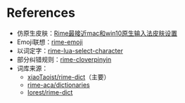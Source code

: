 # References

* 仿原生皮肤：[Rime最接近mac和win10原生输入法皮肤设置](https://zhuanlan.zhihu.com/p/265794084)
* Emoji联想：[rime-emoji](https://github.com/rime/rime-emoji)
* 以词定字：[rime-lua-select-character](https://github.com/BlindingDark/rime-lua-select-character)
* 部分纠错规则：[rime-cloverpinyin](https://github.com/fkxxyz/rime-cloverpinyin)
* 词库来源：
    * [xiaoTaoist/rime-dict](https://github.com/xiaoTaoist/rime-dict)（主要）
    * [rime-aca/dictionaries](https://github.com/rime-aca/dictionaries)
    * [Iorest/rime-dict](https://github.com/Iorest/rime-dict)
